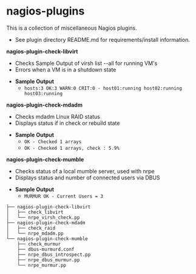 nagios-plugins
===================

This is a collection of miscellaneous Nagios plugins.
   - See plugin directory README.md for requirements/install information. 

**nagios-plugin-check-libvirt**
   - Checks Sample Output of virsh list --all for running VM's
   - Errors when a VM is in a shutdown state
   * __Sample Output__
      - `hosts:3 OK:3 WARN:0 CRIT:0 - host01:running host02:running host03:running`

**nagios-plugin-check-mdadm**
   - Checks mdadm Linux RAID status
   - Displays status if in check or rebuild state
   * __Sample Output__
      - `OK - Checked 1 arrays`
      - `OK - Checked 1 arrays, check : 5.9%`

**nagios-plugin-check-mumble**
   - Checks status of a local mumble server, used with nrpe
   - Displays status and number of connected users via DBUS
   * __Sample Output__
      - `MURMUR OK - Current Users = 3`
```
├── nagios-plugin-check-libvirt
│   ├── check_libvirt
│   └── nrpe_virsh_check.pp
├── nagios-plugin-check-mdadm
│   ├── check_raid
│   └── nrpe_mdadm.pp
└── nagios-plugin-check-mumble
    ├── check_murmur
    ├── dbus-murmurd.conf
    ├── nrpe_dbus_introspect.pp
    ├── nrpe_dbus_murmur.pp
    └── nrpe_murmur.pp
```
